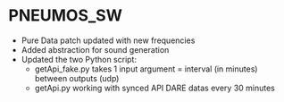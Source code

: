 # PNEUMOS_SW

-  Pure Data patch updated with new frequencies
-  Added abstraction for sound generation
-  Updated the two Python script:
    -  getApi_fake.py takes 1 input argument = interval (in minutes) between outputs (udp)
    -  getApi.py working with synced API DARE datas every 30 minutes
